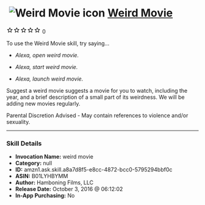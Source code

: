 # &nbsp;<img src="skill_icon" alt="Weird Movie icon" width="36"> [Weird Movie](http://alexa.amazon.com/#skills/amzn1.ask.skill.a8a7d8f5-e8cc-4872-bcc0-5795294bbf0c)
![0 stars](../../images/ic_star_border_black_18dp_1x.png)![0 stars](../../images/ic_star_border_black_18dp_1x.png)![0 stars](../../images/ic_star_border_black_18dp_1x.png)![0 stars](../../images/ic_star_border_black_18dp_1x.png)![0 stars](../../images/ic_star_border_black_18dp_1x.png) 0

To use the Weird Movie skill, try saying...

* *Alexa, open weird movie.*

* *Alexa, start weird movie.*

* *Alexa, launch weird movie.*

Suggest a weird movie suggests a movie for you to watch, including the year, and a brief description of a small part of its weirdness.  We will be adding new movies regularly.

Parental Discretion Advised - May contain references to violence and/or sexuality.

***

### Skill Details

* **Invocation Name:** weird movie
* **Category:** null
* **ID:** amzn1.ask.skill.a8a7d8f5-e8cc-4872-bcc0-5795294bbf0c
* **ASIN:** B01LYHBYMM
* **Author:** Hamboning Films, LLC
* **Release Date:** October 3, 2016 @ 06:12:02
* **In-App Purchasing:** No
